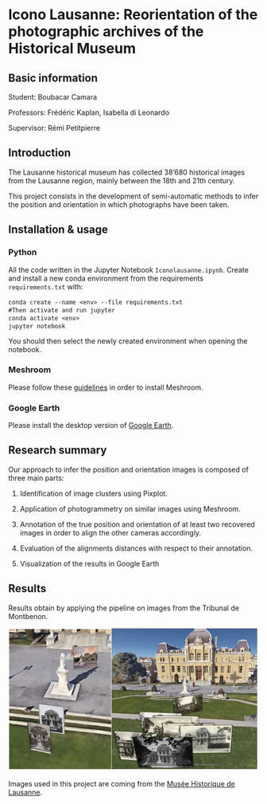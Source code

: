 
# Icono Lausanne: Reorientation of the photographic archives of the Historical Museum

## Basic information

Student: Boubacar Camara

Professors: Frédéric Kaplan, Isabella di Leonardo

Supervisor:  Rémi Petitpierre

  
## Introduction

  
The Lausanne historical museum has collected 38’680 historical images from the Lausanne region, mainly between the 18th and 21th century.

This project consists in the development of semi-automatic methods to infer the position and orientation in which photographs have been taken.

## Installation & usage
### Python
All the code written in the Jupyter Notebook `Iconolausanne.ipynb`.
Create and install a new conda environment from the requirements `requirements.txt` with:

    conda create --name <env> --file requirements.txt
    #Then activate and run jupyter
    conda activate <env>
    jupyter notebook

You should then select the newly created environment when opening the notebook.

### Meshroom
Please follow these [guidelines](https://github.com/alicevision/meshroom) in order to install Meshroom.

### Google Earth
Please install the desktop version of [Google Earth](https://www.google.com/earth/download/gep/agree.html?hl=en-GB).

  

## Research summary
Our approach to infer the position and orientation images is composed of three main parts:

 1. Identification of image clusters using Pixplot.

 2. Application of photogrammetry on similar images using Meshroom.

 3. Annotation of the true position and orientation of at least two recovered images in order to align the other cameras accordingly.
 
 4. Evaluation of the alignments distances with respect to their annotation.
 
 5. Visualization of the results in Google Earth
	  
## Results

Results obtain by applying the pipeline on images from the Tribunal de Montbenon.


![Tribunal de Montbenon](docs/3D_montbenon.JPG)

Images used in this project are coming from the [Musée Historique de Lausanne](https://www.lausanne.ch/vie-pratique/culture/musees/mhl.html).





